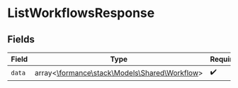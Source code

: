 # ListWorkflowsResponse


## Fields

| Field                                                                            | Type                                                                             | Required                                                                         | Description                                                                      |
| -------------------------------------------------------------------------------- | -------------------------------------------------------------------------------- | -------------------------------------------------------------------------------- | -------------------------------------------------------------------------------- |
| `data`                                                                           | array<[\formance\stack\Models\Shared\Workflow](../../Models/Shared/Workflow.md)> | :heavy_check_mark:                                                               | N/A                                                                              |